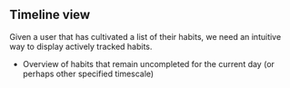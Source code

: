 ## Timeline view
Given a user that has cultivated a list of their habits, we need an intuitive way to display actively tracked habits. 
- Overview of habits that remain uncompleted for the current day (or perhaps other specified timescale)